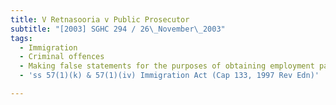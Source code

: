 ```yaml
---
title: V Retnasooria v Public Prosecutor
subtitle: "[2003] SGHC 294 / 26\_November\_2003"
tags:
  - Immigration
  - Criminal offences
  - Making false statements for the purposes of obtaining employment passes
  - 'ss 57(1)(k) & 57(1)(iv) Immigration Act (Cap 133, 1997 Rev Edn)'

---
```


